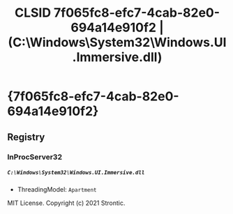 ﻿---
title: "CLSID 7f065fc8-efc7-4cab-82e0-694a14e910f2 | (C:\\Windows\\System32\\Windows.UI.Immersive.dll)"
excerpt: What is COM-Object CLSID 7f065fc8-efc7-4cab-82e0-694a14e910f2?
---

# {7f065fc8-efc7-4cab-82e0-694a14e910f2}


## Registry


### InProcServer32

##### `C:\Windows\System32\Windows.UI.Immersive.dll`
* ThreadingModel: `Apartment`

MIT License. Copyright (c) 2021 Strontic.


